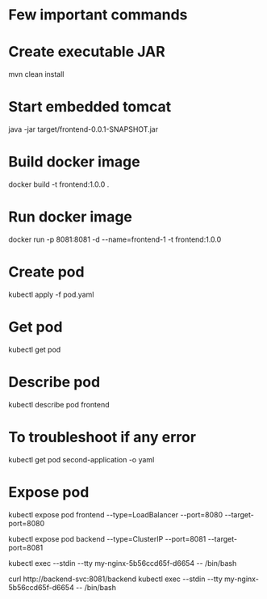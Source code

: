 # Few important commands 
# Create executable JAR
mvn clean install
# Start embedded tomcat
java -jar target/frontend-0.0.1-SNAPSHOT.jar
# Build docker image
docker build -t frontend:1.0.0 .
# Run docker image
docker run -p 8081:8081 -d --name=frontend-1 -t frontend:1.0.0
# Create pod
kubectl apply -f pod.yaml
# Get pod
kubectl get pod
# Describe pod
kubectl describe pod frontend
# To troubleshoot if any error 
kubectl get pod second-application -o yaml
# Expose pod
kubectl expose pod frontend --type=LoadBalancer --port=8080 --target-port=8080

kubectl expose pod backend --type=ClusterIP --port=8081 --target-port=8081



kubectl exec --stdin --tty my-nginx-5b56ccd65f-d6654 -- /bin/bash



curl http://backend-svc:8081/backend
kubectl exec --stdin --tty my-nginx-5b56ccd65f-d6654 -- /bin/bash
